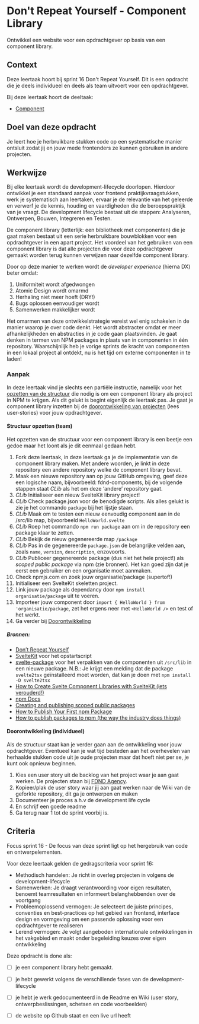 # Don't Repeat Yourself - Component Library
Ontwikkel een website voor een opdrachtgever op basis van een component library.

## Context
Deze leertaak hoort bij sprint 16 Don't Repeat Yourself. Dit is een opdracht die je deels individueel en deels als team uitvoert voor een opdrachtgever.

Bij deze leertaak hoort de deeltaak:

* [Component](https://github.com/fdnd-task/dont-repeat-yourself-component-building-block)

## Doel van deze opdracht
Je leert hoe je herbruikbare stukken code op een systematische manier ontsluit zodat jij en jouw mede frontenders ze kunnen gebruiken in andere projecten.

## Werkwijze
Bij elke leertaak wordt de development-lifecycle doorlopen. Hierdoor ontwikkel je een standaard aanpak voor frontend praktijkvraagstukken, werk je systematisch aan leertaken, ervaar je de relevantie van het geleerde en verwerf je de kennis, houding en vaardigheden die de beroepspraktijk van je vraagt. De development lifecycle bestaat uit de stappen: Analyseren, Ontwerpen, Bouwen, Integreren en Testen.

De component library (letterlijk: een bibliotheek met componenten) die je gaat maken bestaat uit een serie herbruikbare bouwblokken voor een opdrachtgever in een apart project. Het voordeel van het gebruiken van een component library is dat alle projecten die voor deze opdrachtgever gemaakt worden terug kunnen verwijzen naar dezelfde component library. 

Door op deze manier te werken wordt de *developer experience* (hierna DX) beter omdat: 
1. Uniformiteit wordt afgedwongen
2. Atomic Design wordt omarmd
3. Herhaling niet meer hoeft (DRY!)
4. Bugs oplossen eenvoudiger wordt
5. Samenwerken makkelijker wordt

Het omarmen van deze ontwikkelstrategie vereist wel enig schakelen in de manier waarop je over code denkt. Het wordt abstracter omdat er meer afhankelijkheden en abstracties in je code gaan plaatsvinden. Je gaat denken in termen van NPM packages in plaats van in componenten in één repository. Waarschijnlijk heb je vorige sprints de kracht van componenten in een lokaal project al ontdekt, nu is het tijd om externe componenten in te laden!

### Aanpak

In deze leertaak vind je slechts een partiële instructie, namelijk voor het [opzetten van de structuur](#structuur-opzetten-team) die nodig is om een component library als project in NPM te krijgen. Als dit gelukt is begint eigenlijk de leertaak pas. Je gaat je component library inzetten bij de [doorontwikkeling van projecten](#doorontwikkeling-individueel) (lees user-stories) voor jouw opdrachtgever.

#### Structuur opzetten (team)

Het opzetten van de structuur voor een component library is een beetje een gedoe maar het loont als je dit eenmaal gedaan hebt.

1. Fork deze leertaak, in deze leertaak ga je de implementatie van de component library maken. Met andere woorden, je linkt in deze repository een andere repository welke de component library bevat.
2. Maak een nieuwe repository aan op jouw GitHub omgeving, geef deze een logische naam, bijvoorbeeld: fdnd-components, bij de volgende stappen staat *CLib* als het om deze ‘andere’ repository gaat.
3. *CLib* Initialiseer een nieuw SvelteKit library project!
4. *CLib* Check package.json voor de benodigde scripts. Als alles gelukt is zie je het commando `package` bij het lijstje staan.
5. *CLib* Maak om te testen een nieuw eenvoudig component aan in de /src/lib map, bijvoorbeeld `HelloWorld.svelte`
6. *CLib* Roep het commando `npm run package` aan om in de repository een package klaar te zetten.
7. *CLib* Bekijk de nieuw gegenereerde map `/package`
8. *CLib* Pas in de gegenereerde `package.json` de belangrijke velden aan, zoals `name`, `version`, `description`, enzovoorts.
9. *CLib* Publiceer gegenereerde package (dus niet het hele project!) als *scoped public package* via npm (zie bronnen). Het kan goed zijn dat je eerst een gebruiker en een organisatie moet aanmaken.
10. Check npmjs.com en zoek jouw organisatie/package (supertof!)
11. Initialiseer een SvelteKit skeletten project.
11. Link jouw package als dependancy door `npm install organisatie/package` uit te voeren.
12. Importeer jouw component door `import { HelloWorld } from 'organisatie/package`, zet het ergens neer met `<HelloWorld />` en test of het werkt.
13. Ga verder bij [Doorontwikkeling](#doorontwikkeling-individueel)

##### Bronnen:
- [Don’t Repeat Yourself](http://wiki.c2.com/?DontRepeatYourself)
- [SvelteKit](https://kit.svelte.dev/) voor het opstartscript
- [svelte-package](https://kit.svelte.dev/docs/packaging) voor het verpakken van de componenten uit `/src/lib` in een nieuwe package. N.B.: Je krijgt een melding dat de package `svelte2tsx` geïnstalleerd moet worden, dat kan je doen met `npm install -D svelte2tsx`
- [How to Create Svelte Component Libraries with SvelteKit (iets verouderd!)](https://medium.com/mkdir-awesome/how-to-create-svelte-component-libraries-with-sveltekit-98fd2ff12f0f)
- [npm Docs](https://docs.npmjs.com/)
- [Creating and publishing scoped public packages](https://docs.npmjs.com/creating-and-publishing-scoped-public-packages)
- [How to Publish Your First npm Package](https://bretcameron.medium.com/how-to-publish-your-first-npm-package-b224296fc57b)
- [How to publish packages to npm (the way the industry does things)](https://zellwk.com/blog/publish-to-npm/)

#### Doorontwikkeling (individueel)

Als de structuur staat kan je verder gaan aan de ontwikkeling voor jouw opdrachtgever. Eventueel kan je wat tijd besteden aan het overhevelen van herhaalde stukken code uit je oude projecten maar dat hoeft niet per se, je kunt ook opnieuw beginnen.

1. Kies een user story uit de backlog van het project waar je aan gaat werken. De projecten staan bij [FDND Agency](https://github.com/fdnd-agency).  
2. Kopieer/plak de user story waar jij aan gaat werken naar de Wiki van de geforkte repository, dit ga je ontwerpen en maken
3. Documenteer je proces a.h.v de development life cycle
4. En schrijf een goede readme
5. Ga terug naar 1 tot de sprint voorbij is.

## Criteria

Focus sprint 16 - De focus van deze sprint ligt op het hergebruik van code en ontwerpelementen.

Voor deze leertaak gelden de gedragscriteria voor sprint 16: 

* Methodisch handelen: Je richt in overleg projecten in volgens de development-lifecycle
* Samenwerken: Je draagt verantwoording voor eigen resultaten, benoemt teamresultaten en informeert belanghebbenden over de voortgang
* Probleemoplossend vermogen: Je selecteert de juiste principes, conventies en best-practices op het gebied van frontend, interface design en vormgeving om een passende oplossing voor een opdrachtgever te realiseren
* Lerend vermogen: Je volgt aangeboden internationale ontwikkelingen in het vakgebied en maakt onder begeleiding keuzes over eigen ontwikkeling

Deze opdracht is done als:
- [ ] je een component library hebt gemaakt.
- [ ] je hebt gewerkt volgens de verschillende fases van de development-lifecycle
- [ ] je hebt je werk gedocumenteerd in de Readme en Wiki (user story, ontwerpbeslissingen, schetsen en code voorbeelden)
- [ ] de website op Github staat en een live url heeft

